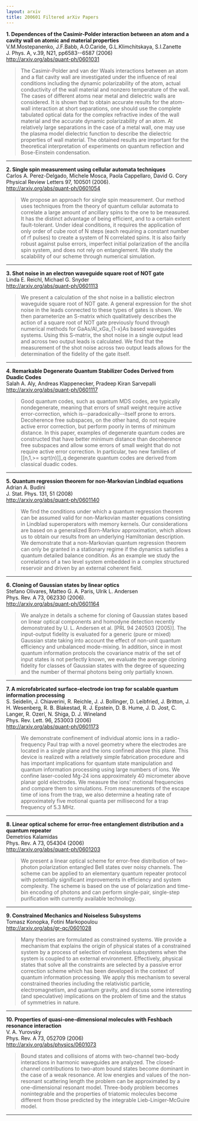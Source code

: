 ```yaml
---
layout: arxiv
title: 200601 Filtered arXiv Papers
---
```


**1.    Dependences of the Casimir-Polder interaction between an atom and a cavity wall on atomic and material properties**  
V.M.Mostepanenko, J.F.Babb, A.O.Caride, G.L.Klimchitskaya, S.I.Zanette  
J. Phys. A, v.39, N21, pp6583--6587 (2006)  
http://arxiv.org/abs/quant-ph/0601031  
<blockquote>
<p>
The Casimir-Polder and van der Waals interactions between an atom and a flat cavity wall are investigated under the influence of real conditions including the dynamic polarizability of the atom, actual conductivity of the wall material and nonzero temperature of the wall. The cases of different atoms near metal and dielectric walls are considered. It is shown that to obtain accurate results for the atom-wall interaction at short separations, one should use the complete tabulated optical data for the complex refractive index of the wall material and the accurate dynamic polarizability of an atom. At relatively large separations in the case of a metal wall, one may use the plasma model dielectric function to describe the dielectric properties of wall material. The obtained results are important for the theoretical interpretation of experiments on quantum reflection and Bose-Einstein condensation.
</p>
</blockquote>

------

**2.    Single spin measurement using cellular automata techniques**  
Carlos A. Perez-Delgado, Michele Mosca, Paola Cappellaro, David G. Cory  
Physical Review Letters 97, 100501 (2006).  
http://arxiv.org/abs/quant-ph/0601054  
<blockquote>
<p>
We propose an approach for single spin measurement. Our method uses techniques from the theory of quantum cellular automata to correlate a large amount of ancillary spins to the one to be measured. It has the distinct advantage of being efficient, and to a certain extent fault-tolerant. Under ideal conditions, it requires the application of only order of cube root of N steps (each requiring a constant number of rf pulses) to create a system of N correlated spins. It is also fairly robust against pulse errors, imperfect initial polarization of the ancilla spin system, and does not rely on entanglement. We study the scalability of our scheme through numerical simulation.
</p>
</blockquote>

------

**3.    Shot noise in an electron waveguide square root of NOT gate**  
Linda E. Reichl, Michael G. Snyder  
http://arxiv.org/abs/quant-ph/0601113  
<blockquote>
<p>
We present a calculation of the shot noise in a ballistic electron waveguide square root of NOT gate. A general expression for the shot noise in the leads connected to these types of gates is shown. We then parameterize an S-matrix which qualitatively describes the action of a square root of NOT gate previously found through numerical methods for GaAs/Al_xGa_{1-x}As based waveguides systems. Using this S-matrix, the shot noise in a single output lead and across two output leads is calculated. We find that the measurement of the shot noise across two output leads allows for the determination of the fidelity of the gate itself.
</p>
</blockquote>

------

**4.    Remarkable Degenerate Quantum Stabilizer Codes Derived from Duadic Codes**  
Salah A. Aly, Andreas Klappenecker, Pradeep Kiran Sarvepalli  
http://arxiv.org/abs/quant-ph/0601117  
<blockquote>
<p>
Good quantum codes, such as quantum MDS codes, are typically nondegenerate, meaning that errors of small weight require active error-correction, which is--paradoxically--itself prone to errors. Decoherence free subspaces, on the other hand, do not require active error correction, but perform poorly in terms of minimum distance. In this paper, examples of degenerate quantum codes are constructed that have better minimum distance than decoherence free subspaces and allow some errors of small weight that do not require active error correction. In particular, two new families of [[n,1,>= sqrt(n)]]_q degenerate quantum codes are derived from classical duadic codes.
</p>
</blockquote>

------

**5.    Quantum regression theorem for non-Markovian Lindblad equations**  
Adrian A. Budini  
J. Stat. Phys. 131, 51 (2008)  
http://arxiv.org/abs/quant-ph/0601140  
<blockquote>
<p>
We find the conditions under which a quantum regression theorem can be assumed valid for non-Markovian master equations consisting in Lindblad superoperators with memory kernels. Our considerations are based on a generalized Born-Markov approximation, which allows us to obtain our results from an underlying Hamiltonian description. We demonstrate that a non-Markovian quantum regression theorem can only be granted in a stationary regime if the dynamics satisfies a quantum detailed balance condition. As an example we study the correlations of a two level system embedded in a complex structured reservoir and driven by an external coherent field.
</p>
</blockquote>

------

**6.    Cloning of Gaussian states by linear optics**  
Stefano Olivares, Matteo G. A. Paris, Ulrik L. Andersen  
Phys. Rev. A 73, 062330 (2006).  
http://arxiv.org/abs/quant-ph/0601164  
<blockquote>
<p>
We analyze in details a scheme for cloning of Gaussian states based on linear optical components and homodyne detection recently demonstrated by U. L. Andersen et al. [PRL 94 240503 (2005)]. The input-output fidelity is evaluated for a generic (pure or mixed) Gaussian state taking into account the effect of non-unit quantum efficiency and unbalanced mode-mixing. In addition, since in most quantum information protocols the covariance matrix of the set of input states is not perfectly known, we evaluate the average cloning fidelity for classes of Gaussian states with the degree of squeezing and the number of thermal photons being only partially known.
</p>
</blockquote>

------

**7.    A microfabricated surface-electrode ion trap for scalable quantum information processing**  
S. Seidelin, J. Chiaverini, R. Reichle, J. J. Bollinger, D. Leibfried, J. Britton, J. H. Wesenberg, R. B. Blakestad, R. J. Epstein, D. B. Hume, J. D. Jost, C. Langer, R. Ozeri, N. Shiga, D. J. Wineland  
Phys. Rev. Lett. 96, 253003 (2006)  
http://arxiv.org/abs/quant-ph/0601173  
<blockquote>
<p>
We demonstrate confinement of individual atomic ions in a radio-frequency Paul trap with a novel geometry where the electrodes are located in a single plane and the ions confined above this plane. This device is realized with a relatively simple fabrication procedure and has important implications for quantum state manipulation and quantum information processing using large numbers of ions. We confine laser-cooled Mg-24 ions approximately 40 micrometer above planar gold electrodes. We measure the ions' motional frequencies and compare them to simulations. From measurements of the escape time of ions from the trap, we also determine a heating rate of approximately five motional quanta per millisecond for a trap frequency of 5.3 MHz.
</p>
</blockquote>

------

**8.    Linear optical scheme for error-free entanglement distribution and a quantum repeater**  
Demetrios Kalamidas  
Phys. Rev. A 73, 054304 (2006)  
http://arxiv.org/abs/quant-ph/0601203  
<blockquote>
<p>
We present a linear optical scheme for error-free distribution of two-photon polarization entangled Bell states over noisy channels. The scheme can be applied to an elementary quantum repeater protocol with potentially significant improvements in efficiency and system complexity. The scheme is based on the use of polarization and time-bin encoding of photons and can perform single-pair, single-step purification with currently available technology.
</p>
</blockquote>

------

**9.    Constrained Mechanics and Noiseless Subsystems**  
Tomasz Konopka, Fotini Markopoulou  
http://arxiv.org/abs/gr-qc/0601028  
<blockquote>
<p>
Many theories are formulated as constrained systems. We provide a mechanism that explains the origin of physical states of a constrained system by a process of selection of noiseless subsystems when the system is coupled to an external environment. Effectively, physical states that solve all the constraints are selected by a passive error correction scheme which has been developed in the context of quantum information processing. We apply this mechanism to several constrained theories including the relativistic particle, electromagnetism, and quantum gravity, and discuss some interesting (and speculative) implications on the problem of time and the status of symmetries in nature.
</p>
</blockquote>

------

**10.    Properties of quasi-one-dimensional molecules with Feshbach resonance interaction**  
V. A. Yurovsky  
Phys. Rev. A 73, 052709 (2006)  
http://arxiv.org/abs/physics/0601073  
<blockquote>
<p>
Bound states and collisions of atoms with two-channel two-body interactions in harmonic waveguides are analyzed. The closed-channel contributions to two-atom bound states become dominant in the case of a weak resonance. At low energies and values of the non-resonant scattering length the problem can be approximated by a one-dimensional resonant model. Three-body problem becomes nonintegrable and the properties of triatomic molecules become different from those predicted by the integrable Lieb-Liniger-McGuire model.
</p>
</blockquote>

------

